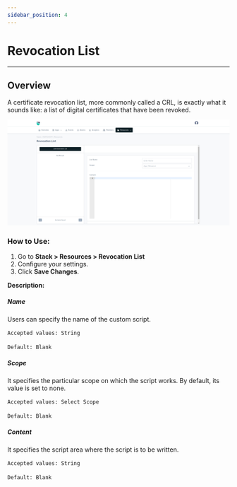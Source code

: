 ```yaml
---
sidebar_position: 4
---
```


# Revocation List 

---

## Overview

A certificate revocation list, more commonly called a CRL, is exactly what it sounds like: a list of digital certificates that have been revoked.

![revocation_list](/img/platform/v8/docs/revocation_list.png)

### How to Use:

1. Go to **Stack > Resources > Revocation List**
2. Configure your settings. 
3. Click **Save Changes**. 

**Description:**

##### **Name**

Users can specify the name of the custom script.

    Accepted values: String

    Default: Blank 

##### **Scope**

It specifies the particular scope on which the script works. By default, its value is set to none.

    Accepted values: Select Scope

    Default: Blank 

##### **Content**

It specifies the script area where the script is to be written.

    Accepted values: String

    Default: Blank 
